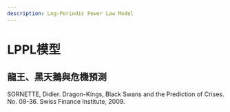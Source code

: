 ```yaml
---
description: Log-Periodic Power Law Model
---
```


# LPPL模型

## 龍王、黑天鵝與危機預測

SORNETTE, Didier. Dragon-Kings, Black Swans and the Prediction of Crises. No. 09-36. Swiss Finance Institute, 2009.



